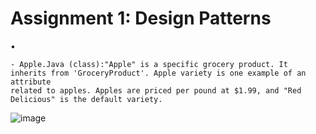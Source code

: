 # Assignment 1: Design Patterns
• 

    - Apple.Java (class):"Apple" is a specific grocery product. It inherits from 'GroceryProduct'. Apple variety is one example of an attribute 
    related to apples. Apples are priced per pound at $1.99, and "Red Delicious" is the default variety.
    
![image](https://github.com/Muji90/Assignment-1/assets/145510715/13d0981d-e948-421e-85d6-af3be0dca4d4)

